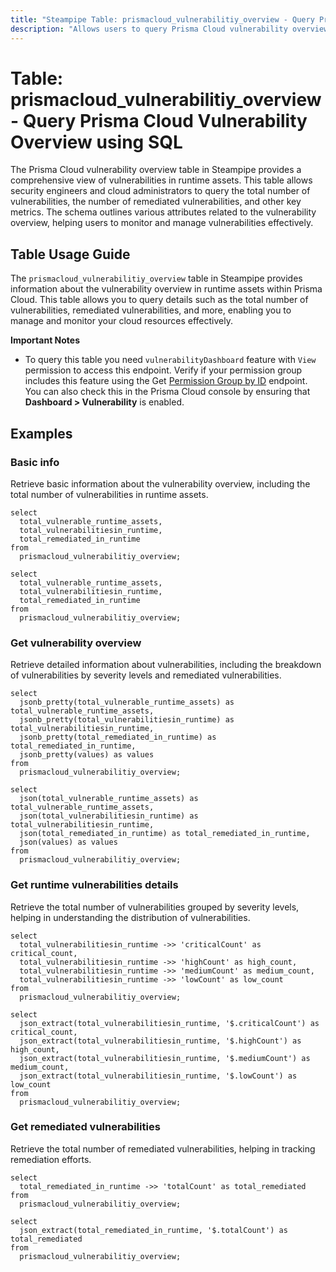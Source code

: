 ```yaml
---
title: "Steampipe Table: prismacloud_vulnerabilitiy_overview - Query Prisma Cloud Vulnerability Overview using SQL"
description: "Allows users to query Prisma Cloud vulnerability overview. This table provides an overview of vulnerabilities in runtime assets, including the total number of vulnerabilities, remediated vulnerabilities, and more."
---
```


# Table: prismacloud_vulnerabilitiy_overview - Query Prisma Cloud Vulnerability Overview using SQL

The Prisma Cloud vulnerability overview table in Steampipe provides a comprehensive view of vulnerabilities in runtime assets. This table allows security engineers and cloud administrators to query the total number of vulnerabilities, the number of remediated vulnerabilities, and other key metrics. The schema outlines various attributes related to the vulnerability overview, helping users to monitor and manage vulnerabilities effectively.

## Table Usage Guide

The `prismacloud_vulnerabilitiy_overview` table in Steampipe provides information about the vulnerability overview in runtime assets within Prisma Cloud. This table allows you to query details such as the total number of vulnerabilities, remediated vulnerabilities, and more, enabling you to manage and monitor your cloud resources effectively.

**Important Notes**
- To query this table you need `vulnerabilityDashboard` feature with `View` permission to access this endpoint. Verify if your permission group includes this feature using the Get [Permission Group by ID](https://pan.dev/prisma-cloud/api/cspm/get-1/) endpoint. You can also check this in the Prisma Cloud console by ensuring that **Dashboard > Vulnerability** is enabled.

## Examples

### Basic info
Retrieve basic information about the vulnerability overview, including the total number of vulnerabilities in runtime assets.

```sql+postgres
select
  total_vulnerable_runtime_assets,
  total_vulnerabilitiesin_runtime,
  total_remediated_in_runtime
from
  prismacloud_vulnerabilitiy_overview;
```

```sql+sqlite
select
  total_vulnerable_runtime_assets,
  total_vulnerabilitiesin_runtime,
  total_remediated_in_runtime
from
  prismacloud_vulnerabilitiy_overview;
```

### Get vulnerability overview
Retrieve detailed information about vulnerabilities, including the breakdown of vulnerabilities by severity levels and remediated vulnerabilities.

```sql+postgres
select
  jsonb_pretty(total_vulnerable_runtime_assets) as total_vulnerable_runtime_assets,
  jsonb_pretty(total_vulnerabilitiesin_runtime) as total_vulnerabilitiesin_runtime,
  jsonb_pretty(total_remediated_in_runtime) as total_remediated_in_runtime,
  jsonb_pretty(values) as values
from
  prismacloud_vulnerabilitiy_overview;
```

```sql+sqlite
select
  json(total_vulnerable_runtime_assets) as total_vulnerable_runtime_assets,
  json(total_vulnerabilitiesin_runtime) as total_vulnerabilitiesin_runtime,
  json(total_remediated_in_runtime) as total_remediated_in_runtime,
  json(values) as values
from
  prismacloud_vulnerabilitiy_overview;
```

### Get runtime vulnerabilities details
Retrieve the total number of vulnerabilities grouped by severity levels, helping in understanding the distribution of vulnerabilities.

```sql+postgres
select
  total_vulnerabilitiesin_runtime ->> 'criticalCount' as critical_count,
  total_vulnerabilitiesin_runtime ->> 'highCount' as high_count,
  total_vulnerabilitiesin_runtime ->> 'mediumCount' as medium_count,
  total_vulnerabilitiesin_runtime ->> 'lowCount' as low_count
from
  prismacloud_vulnerabilitiy_overview;
```

```sql+sqlite
select
  json_extract(total_vulnerabilitiesin_runtime, '$.criticalCount') as critical_count,
  json_extract(total_vulnerabilitiesin_runtime, '$.highCount') as high_count,
  json_extract(total_vulnerabilitiesin_runtime, '$.mediumCount') as medium_count,
  json_extract(total_vulnerabilitiesin_runtime, '$.lowCount') as low_count
from
  prismacloud_vulnerabilitiy_overview;
```

### Get remediated vulnerabilities
Retrieve the total number of remediated vulnerabilities, helping in tracking remediation efforts.

```sql+postgres
select
  total_remediated_in_runtime ->> 'totalCount' as total_remediated
from
  prismacloud_vulnerabilitiy_overview;
```

```sql+sqlite
select
  json_extract(total_remediated_in_runtime, '$.totalCount') as total_remediated
from
  prismacloud_vulnerabilitiy_overview;
```